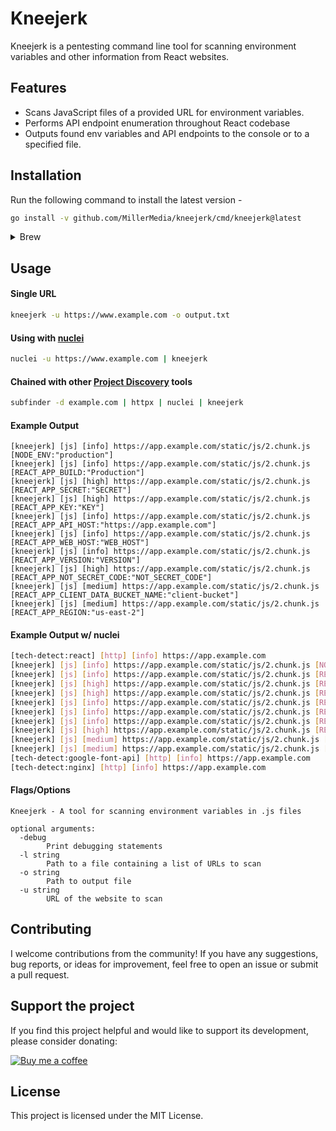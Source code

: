 # Kneejerk

Kneejerk is a pentesting command line tool for scanning environment variables and other information from React websites.

## Features
* Scans JavaScript files of a provided URL for environment variables.
* Performs API endpoint enumeration throughout React codebase
* Outputs found env variables and API endpoints to the console or to a specified file.

## Installation

Run the following command to install the latest version -

```sh
go install -v github.com/MillerMedia/kneejerk/cmd/kneejerk@latest
```

<details>
  <summary>Brew</summary>

  ```sh
  brew tap MillerMedia/kneejerk
  brew install kneejerk
  ```

</details>

## Usage

#### Single URL
```bash
kneejerk -u https://www.example.com -o output.txt
```

#### Using with [nuclei](https://github.com/projectdiscovery/nuclei)
```bash
nuclei -u https://www.example.com | kneejerk
```

#### Chained with other [Project Discovery](https://github.com/projectdiscovery) tools
```bash
subfinder -d example.com | httpx | nuclei | kneejerk
```

#### Example Output
```angular2html
[kneejerk] [js] [info] https://app.example.com/static/js/2.chunk.js [NODE_ENV:"production"]
[kneejerk] [js] [info] https://app.example.com/static/js/2.chunk.js [REACT_APP_BUILD:"Production"]
[kneejerk] [js] [high] https://app.example.com/static/js/2.chunk.js [REACT_APP_SECRET:"SECRET"]
[kneejerk] [js] [high] https://app.example.com/static/js/2.chunk.js [REACT_APP_KEY:"KEY"]
[kneejerk] [js] [info] https://app.example.com/static/js/2.chunk.js [REACT_APP_API_HOST:"https://app.example.com"]
[kneejerk] [js] [info] https://app.example.com/static/js/2.chunk.js [REACT_APP_WEB_HOST:"WEB_HOST"]
[kneejerk] [js] [info] https://app.example.com/static/js/2.chunk.js [REACT_APP_VERSION:"VERSION"]
[kneejerk] [js] [high] https://app.example.com/static/js/2.chunk.js [REACT_APP_NOT_SECRET_CODE:"NOT_SECRET_CODE"]
[kneejerk] [js] [medium] https://app.example.com/static/js/2.chunk.js [REACT_APP_CLIENT_DATA_BUCKET_NAME:"client-bucket"]
[kneejerk] [js] [medium] https://app.example.com/static/js/2.chunk.js [REACT_APP_REGION:"us-east-2"]
```

#### Example Output w/ nuclei

```bash
[tech-detect:react] [http] [info] https://app.example.com
[kneejerk] [js] [info] https://app.example.com/static/js/2.chunk.js [NODE_ENV:"production"]
[kneejerk] [js] [info] https://app.example.com/static/js/2.chunk.js [REACT_APP_BUILD:"Production"]
[kneejerk] [js] [high] https://app.example.com/static/js/2.chunk.js [REACT_APP_SECRET:"SECRET"]
[kneejerk] [js] [high] https://app.example.com/static/js/2.chunk.js [REACT_APP_KEY:"KEY"]
[kneejerk] [js] [info] https://app.example.com/static/js/2.chunk.js [REACT_APP_API_HOST:"https://app.example.com"]
[kneejerk] [js] [info] https://app.example.com/static/js/2.chunk.js [REACT_APP_WEB_HOST:"WEB_HOST"]
[kneejerk] [js] [info] https://app.example.com/static/js/2.chunk.js [REACT_APP_VERSION:"VERSION"]
[kneejerk] [js] [high] https://app.example.com/static/js/2.chunk.js [REACT_APP_NOT_SECRET_CODE:"NOT_SECRET_CODE"]
[kneejerk] [js] [medium] https://app.example.com/static/js/2.chunk.js [REACT_APP_CLIENT_DATA_BUCKET_NAME:"client-bucket"]
[kneejerk] [js] [medium] https://app.example.com/static/js/2.chunk.js [REACT_APP_REGION:"us-east-2"]
[tech-detect:google-font-api] [http] [info] https://app.example.com
[tech-detect:nginx] [http] [info] https://app.example.com
```

#### Flags/Options
```angular2html
Kneejerk - A tool for scanning environment variables in .js files

optional arguments:
  -debug
        Print debugging statements
  -l string
        Path to a file containing a list of URLs to scan
  -o string
        Path to output file
  -u string
        URL of the website to scan
```

## Contributing

I welcome contributions from the community! If you have any suggestions, bug reports, or ideas for improvement, feel free to open an issue or submit a pull request.

## Support the project

If you find this project helpful and would like to support its development, please consider donating:  
  
[![Buy me a coffee](https://www.buymeacoffee.com/assets/img/custom_images/orange_img.png)](https://www.buymeacoffee.com/yOd1JU9MQe)

## License

This project is licensed under the MIT License.